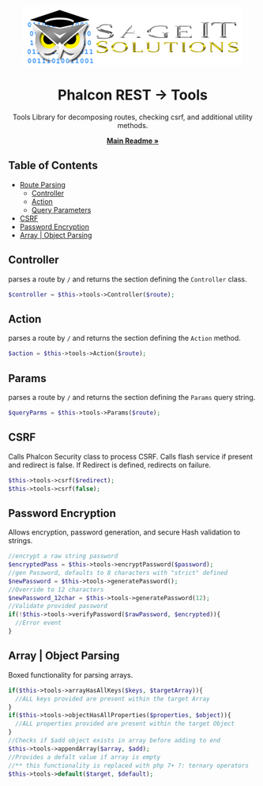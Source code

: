 <div align="center">
  <!-- PROJECT LOGO -->
  <a href="https://github.com/SageITSolutions/phalcon-rest">
    <img src=".readme/logo.png" alt="Logo" width="445" height="120">
  </a>

  <h1 align="center">Phalcon REST -> Tools</h1>

  <p>
    Tools Library for decomposing routes, checking csrf, and additional utility methods.
  </p>

**[Main Readme »](README.md)**

</div>

<!-- TABLE OF CONTENTS -->

## Table of Contents

- [Route Parsing](#controller)
  - [Controller](#controller)
  - [Action](#action)
  - [Query Parameters](#params)
- [CSRF](#csrf)
- [Password Encryption](#password-encryption)
- [Array | Object Parsing](#array--object-parsing)

## Controller
parses a route by `/` and returns the section defining the `Controller` class.

```php
$controller = $this->tools->Controller($route);
```

## Action
parses a route by `/` and returns the section defining the `Action` method.

```php
$action = $this->tools->Action($route);
```

## Params
parses a route by `/` and returns the section defining the `Params` query string.

```php
$queryParms = $this->tools->Params($route);
```

## CSRF
Calls Phalcon Security class to process CSRF. Calls flash service if present and redirect is false.  If Redirect is defined, redirects on failure.

```php
$this->tools->csrf($redirect);
$this->tools->csrf(false);
```

## Password Encryption
Allows encryption, password generation, and secure Hash validation to strings.

```php
//encrypt a raw string password
$encryptedPass = $this->tools->encryptPassword($password);
//gen Password, defaults to 8 characters with "strict" defined
$newPassword = $this->tools->generatePassword(); 
//Override to 12 characters
$newPassword_12char = $this->tools->generatePassword(12);
//Validate provided password
if(!$this->tools->verifyPassword($rawPassword, $encrypted)){
  //Error event
}
```

## Array | Object Parsing
Boxed functionality for parsing arrays.

```php
if($this->tools->arrayHasAllKeys($keys, $targetArray)){
  //ALL keys provided are present within the target Array
}
if($this->tools->objectHasAllProperties($properties, $object)){
  //ALL properties provided are present within the target Object
}
//Checks if $add object exists in array before adding to end
$this->tools->appendArray($array, $add);
//Provides a defalt value if array is empty
//** this functionality is replaced with php 7+ ?: ternary operators
$this->tools->default($target, $default);
```

